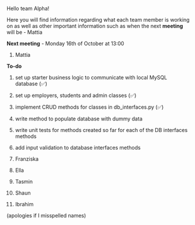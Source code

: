 Hello team Alpha!

Here you will find information regarding what each team member is working on as well as other important information such as when the next **meeting** will be - Mattia

**Next meeting** - Monday 16th of October at 13:00

1. Mattia

**To-do**
1. set up starter business logic to communicate with local MySQL database (✅)
2. set up employers, students and admin classes (✅)
3. implement CRUD methods for classes in db_interfaces.py (✅)
4. write method to populate database with dummy data
5. write unit tests for methods created so far for each of the DB interfaces methods
6. add input validation to database interfaces methods

2. Franziska

3. Ella 

4. Tasmin

5. Shaun

6. Ibrahim

(apologies if I misspelled names)